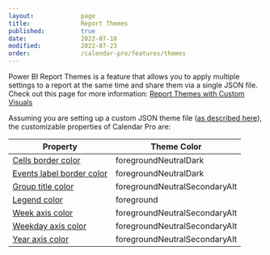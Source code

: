 ```yaml
---
layout:             page
title:              Report Themes
published:          true
date:               2022-07-18
modified:           2022-07-23
order:              /calendar-pro/features/themes
---
```


Power BI Report Themes is a feature that allows you to apply multiple settings to a report at the same time and share them via a single JSON file. Check out this page for more information: [Report Themes with Custom Visuals](../../features/themes.md)

Assuming you are setting up a custom JSON theme file ([as described here](https://docs.microsoft.com/en-us/power-bi/create-reports/desktop-report-themes#setting-theme-colors)), the customizable properties of Calendar Pro are:

| Property | Theme Color |
| -------- | ----------- |
| [Cells border color](../options/cells/border-color.md) | foregroundNeutralDark |
| [Events label border color](../options/events-labels/border-color.md) | foregroundNeutralDark |
| [Group title color](../options/gaxis/color.md) | foregroundNeutralSecondaryAlt |
| [Legend color](../options/legend/color.md) | foreground |
| [Week axis color](../options/waxis/color.md) | foregroundNeutralSecondaryAlt |
| [Weekday axis color](../options/wdaxis/color.md) | foregroundNeutralSecondaryAlt |
| [Year axis color](../options/yaxis/color.md) | foregroundNeutralSecondaryAlt |